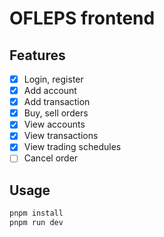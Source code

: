 # OFLEPS frontend

## Features

- [x] Login, register
- [x] Add account
- [x] Add transaction
- [x] Buy, sell orders
- [x] View accounts
- [x] View transactions
- [x] View trading schedules
- [ ] Cancel order

## Usage

```bash
pnpm install
pnpm run dev
```
